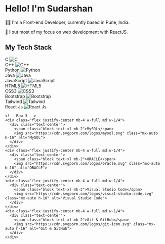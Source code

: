 <div class="container mx-auto">
  <h1 class="text-3xl font-bold mb-4">Hello! I'm Sudarshan</h1>
  <p class="text-lg mb-6">👨‍💻 I'm a Front-end Developer, currently based in Pune, India.</p>
  <p class="text-lg mb-6">🖖 I put most of my focus on web development with ReactJS.</p>
  
  <h2 class="text-2xl font-bold mb-4">My Tech Stack</h2>
  
  <div class="flex flex-wrap justify-center">
    <!-- Row 1 -->
    <div class="flex justify-center mb-4 w-full md:w-1/5">
      <div class="text-center">
        <span class="block text-xl mb-2">C</span>
        <img src="https://cdn.svgporn.com/logos/c.svg" class="mx-auto h-16" alt="C">
      </div>
    </div>
    <div class="flex justify-center mb-4 w-full md:w-1/5">
      <div class="text-center">
        <span class="block text-xl mb-2">C++</span>
        <img src="https://cdn.svgporn.com/logos/c-plusplus.svg" class="mx-auto h-16" alt="C++">
      </div>
    </div>
    <div class="flex justify-center mb-4 w-full md:w-1/5">
      <div class="text-center">
        <span class="block text-xl mb-2">Python</span>
        <img src="https://cdn.svgporn.com/logos/python.svg" class="mx-auto h-16" alt="Python">
      </div>
    </div>
    <div class="flex justify-center mb-4 w-full md:w-1/5">
      <div class="text-center">
        <span class="block text-xl mb-2">Java</span>
        <img src="https://cdn.svgporn.com/logos/java.svg" class="mx-auto h-16" alt="Java">
      </div>
    </div>
    <div class="flex justify-center mb-4 w-full md:w-1/5">
      <div class="text-center">
        <span class="block text-xl mb-2">JavaScript</span>
        <img src="https://cdn.svgporn.com/logos/javascript.svg" class="mx-auto h-16" alt="JavaScript">
      </div>
    </div>
    <!-- Row 2 -->
    <div class="flex justify-center mb-4 w-full md:w-1/5">
      <div class="text-center">
        <span class="block text-xl mb-2">HTML5</span>
        <img src="https://cdn.svgporn.com/logos/html-5.svg" class="mx-auto h-16" alt="HTML5">
      </div>
    </div>
    <div class="flex justify-center mb-4 w-full md:w-1/5">
      <div class="text-center">
        <span class="block text-xl mb-2">CSS3</span>
        <img src="https://cdn.svgporn.com/logos/css-3.svg" class="mx-auto h-16" alt="CSS3">
      </div>
    </div>
    <div class="flex justify-center mb-4 w-full md:w-1/5">
      <div class="text-center">
        <span class="block text-xl mb-2">Bootstrap</span>
        <img src="https://cdn.svgporn.com/logos/bootstrap.svg" class="mx-auto h-16" alt="Bootstrap">
      </div>
    </div>
    <div class="flex justify-center mb-4 w-full md:w-1/5">
      <div class="text-center">
        <span class="block text-xl mb-2">Tailwind</span>
        <img src="https://cdn.svgporn.com/logos/tailwindcss-icon.svg" class="mx-auto h-16" alt="Tailwind">
      </div>
    </div>
    <div class="flex justify-center mb-4 w-full md:w-1/5">
      <div class="text-center">
        <span class="block text-xl mb-2">React Js</span>
        <img src="https://cdn.svgporn.com/logos/react.svg" class="mx-auto h-16" alt="React Js">
      </div>
    </div>
  
    <!-- Row 3 -->
    <div class="flex justify-center mb-4 w-full md:w-1/4">
      <div class="text-center">
        <span class="block text-xl mb-2">MySQL</span>
        <img src="https://cdn.svgporn.com/logos/mysql.svg" class="mx-auto h-16" alt="MySQL">
      </div>
    </div>
    <div class="flex justify-center mb-4 w-full md:w-1/4">
      <div class="text-center">
        <span class="block text-xl mb-2">ORACLE</span>
        <img src="https://cdn.svgporn.com/logos/oracle.svg" class="mx-auto h-16" alt="ORACLE">
      </div>
    </div>
    <div class="flex justify-center mb-4 w-full md:w-1/4">
      <div class="text-center">
        <span class="block text-xl mb-2">Visual Studio Code</span>
        <img src="https://cdn.svgporn.com/logos/visual-studio-code.svg" class="mx-auto h-16" alt="Visual Studio Code">
      </div>
    </div>
    <div class="flex justify-center mb-4 w-full md:w-1/4">
      <div class="text-center">
        <span class="block text-xl mb-2">Git & GitHub</span>
        <img src="https://cdn.svgporn.com/logos/git-icon.svg" class="mx-auto h-16" alt="Git & GitHub">
      </div>
    </div>
  </div>
</div>
